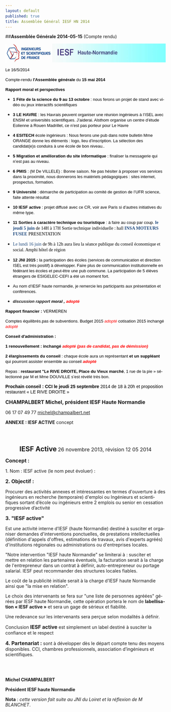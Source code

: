 ```yaml
---
layout: default
published: true
title: Assemblée Général IESF HN 2014
---
```


##**Assemblée Générale 2014-05-15**
(Compte rendu)
<BODY LANG="fr-FR" LINK="#0000ff" DIR="LTR">
<P ALIGN=MIDDLE STYLE="margin-bottom: 0.02in"><IMG SRC="/media/i_b39efb477ddacd5a_html_17d96a84.jpg" NAME="Image 4" ALIGN=MIDDLE WIDTH=605 HEIGHT=59 BORDER=0></P>

<P STYLE="margin-bottom: 0.02in"><FONT COLOR="#000000"><FONT FACE="Arial, serif"><FONT SIZE=2>Le
16/5/2014</FONT></FONT></FONT></P>

<P STYLE="margin-bottom: 0.02in"><FONT COLOR="#000000"><FONT FACE="Arial, serif"><FONT SIZE=2>Compte-rendu </FONT></FONT></FONT><FONT COLOR="#000000"><FONT FACE="Arial, serif"><FONT SIZE=2><B>l'Assemblée
générale </B></FONT></FONT></FONT><FONT COLOR="#000000"><FONT FACE="Arial, serif"><FONT SIZE=2>du
</FONT></FONT></FONT><FONT COLOR="#000000"><FONT FACE="Arial, serif"><FONT SIZE=2><B>15
mai 2014</B></FONT></FONT></FONT></P>
<P STYLE="margin-bottom: 0.02in"><FONT COLOR="#000000"><FONT FACE="Arial, serif"><FONT SIZE=2><B>Rapport
moral et perspectives</B></FONT></FONT></FONT></P>
<UL>
	<LI><P STYLE="margin-bottom: 0.02in"><FONT COLOR="#000000"><FONT FACE="Arial, serif"><FONT SIZE=2><B>1
	Fête de la science du 9 au 13 octobre </B></FONT></FONT></FONT><FONT COLOR="#000000"><FONT FACE="Arial, serif"><FONT SIZE=2>:
	nous ferons un projet de stand avec vidéo ou jeux interactifs
	scientifiques</FONT></FONT></FONT></P>
	<LI><P STYLE="margin-bottom: 0.02in"><FONT COLOR="#000000"><FONT FACE="Arial, serif"><FONT SIZE=2><B>3
	LE HAVRE </B></FONT></FONT></FONT><FONT COLOR="#000000"><FONT FACE="Arial, serif"><FONT SIZE=2>:
	les Havrais peuvent organiser une réunion ingénieurs à l’ISEL
	avec ENSM et universités scientifiques. J’aiderai. Alsthom
	organise un centre d’étude Eolienne à Rouen Madrillet, ce n’est
	pas porteur pour Le Havre</FONT></FONT></FONT></P>
	<LI><P STYLE="margin-bottom: 0.02in"><FONT COLOR="#000000"><FONT FACE="Arial, serif"><FONT SIZE=2><B>4
	ESITECH </B></FONT></FONT></FONT><FONT COLOR="#000000"><FONT FACE="Arial, serif"><FONT SIZE=2>école
	ingénieurs : Nous ferons une pub dans notre bulletin Mme ORANGE
	donne les éléments : logo, lieu d’inscription. La sélection des
	candidat(e)s conduira à une école de bon niveau..</FONT></FONT></FONT></P>
	<LI><P STYLE="margin-bottom: 0.02in"><FONT COLOR="#000000"><FONT FACE="Arial, serif"><FONT SIZE=2><B>5
	Migration et amélioration du site informatique </B></FONT></FONT></FONT><FONT COLOR="#000000"><FONT FACE="Arial, serif"><FONT SIZE=2>:
	finaliser la messagerie qui n’est pas au niveau.</FONT></FONT></FONT></P>
	<LI><P STYLE="margin-bottom: 0.02in"><FONT COLOR="#000000"><FONT FACE="Arial, serif"><FONT SIZE=2><B>6
	PMIS </B></FONT></FONT></FONT><FONT COLOR="#000000"><FONT FACE="Arial, serif"><FONT SIZE=2>:
	(M De VILLELE) : Bonne saison. Ne pas hésiter à proposer vos
	services dans la proximité, nous donnerons les matériels
	pédagogiques : sites internet, prospectus, formation.</FONT></FONT></FONT></P>
	<LI><P STYLE="margin-bottom: 0.02in"><FONT COLOR="#000000"><FONT FACE="Arial, serif"><FONT SIZE=2><B>9
	Université </B></FONT></FONT></FONT><FONT COLOR="#000000"><FONT FACE="Arial, serif"><FONT SIZE=2>:
	démarche de participation au comité de gestion de l’UFR science,
	faite attente résultat</FONT></FONT></FONT></P>
	<LI><P STYLE="margin-bottom: 0.02in"><FONT COLOR="#000000"><FONT FACE="Arial, serif"><FONT SIZE=2><B>10
	IESF active </B></FONT></FONT></FONT><FONT COLOR="#000000"><FONT FACE="Arial, serif"><FONT SIZE=2>:
	projet diffusé avec ce CR, voir ave Paris si d’autres initiatives
	du même type.</FONT></FONT></FONT></P>
	<LI><P STYLE="margin-bottom: 0.02in"><FONT COLOR="#000000"><FONT FACE="Arial, serif"><FONT SIZE=2><B>11
	Sorties à caractère technique ou touristique </B></FONT></FONT></FONT><FONT COLOR="#000000"><FONT FACE="Arial, serif"><FONT SIZE=2>:
	à faire au coup par coup. </FONT></FONT></FONT><FONT COLOR="#1f497d"><FONT FACE="Calibri,Bold, serif"><B>le
	jeudi 5 juin </B></FONT></FONT><FONT COLOR="#000000"><FONT FACE="Calibri, serif">de
	14H à 17H Sortie technique individuelle : hall </FONT></FONT><FONT COLOR="#1f497d"><FONT FACE="Calibri,Bold, serif"><B>INSA
	MOTEURS FUSEE </B></FONT></FONT><FONT COLOR="#000000"><FONT FACE="Calibri, serif">PRESENTATION</FONT></FONT></P>
	<LI><P STYLE="margin-bottom: 0.02in"><FONT COLOR="#1f497d"><FONT FACE="Calibri, serif">Le
	lundi 16 juin </FONT></FONT><FONT COLOR="#000000"><FONT FACE="Calibri, serif">de
	9h à 12h aura lieu la séance publique du conseil économique et
	social. Amphi hôtel de région</FONT></FONT></P>
	<LI><P STYLE="margin-bottom: 0.02in"><FONT COLOR="#000000"><FONT FACE="Arial, serif"><FONT SIZE=2><B>12
	JNI 2015 : </B></FONT></FONT></FONT><FONT COLOR="#000000"><FONT FACE="Arial, serif"><FONT SIZE=2>la
	participation des écoles (services de communication et direction
	ISEL est très positif) à développer. Faire plus de communication
	institutionnelle en fédérant les écoles et peut-être une pub
	commune. La participation de 5 élèves étrangers de ESIGELEC-CEFI
	a été un moment fort.</FONT></FONT></FONT></P>
	<LI><P STYLE="margin-bottom: 0.02in"><FONT COLOR="#000000"><FONT FACE="Arial, serif"><FONT SIZE=2>Au
	nom d’IESF haute normandie, je remercie les participants aux
	présentation et conférences.</FONT></FONT></FONT></P>
	<LI><P STYLE="margin-bottom: 0.02in"><FONT FACE="Arial, serif"><FONT SIZE=2><I><B>discussion
	rapport </B></I></FONT></FONT><FONT COLOR="#000000"><FONT FACE="Arial, serif"><FONT SIZE=2><I><B>moral
	, </B></I></FONT></FONT></FONT><FONT COLOR="#ff0000"><FONT FACE="Arial, serif"><FONT SIZE=2><I><B>adopté</B></I></FONT></FONT></FONT></P>
</UL>
<P STYLE="margin-bottom: 0.02in"><FONT COLOR="#000000"><FONT FACE="Arial, serif"><FONT SIZE=2><B>Rapport
financier : </B></FONT></FONT></FONT><FONT COLOR="#000000"><FONT FACE="Arial, serif"><FONT SIZE=2>VERMEREN</FONT></FONT></FONT></P>
<P STYLE="margin-bottom: 0.02in"><FONT COLOR="#000000"><FONT FACE="Arial, serif"><FONT SIZE=2>Comptes
équilibrés.pas de subventions. Budget 2015 </FONT></FONT></FONT><FONT COLOR="#ff0000"><FONT FACE="Arial, serif"><FONT SIZE=2><I>adopté
</I></FONT></FONT></FONT><FONT COLOR="#000000"><FONT FACE="Arial, serif"><FONT SIZE=2>cotisation
2015 inchangé </FONT></FONT></FONT><FONT COLOR="#ff0000"><FONT FACE="Arial, serif"><FONT SIZE=2><I>adopté</I></FONT></FONT></FONT></P>
<P STYLE="margin-bottom: 0.02in"><FONT COLOR="#000000"><FONT FACE="Arial, serif"><FONT SIZE=2><B>Conseil
d'administration :</B></FONT></FONT></FONT></P>
<P STYLE="margin-bottom: 0.02in"><FONT COLOR="#000000"><FONT FACE="Arial, serif"><FONT SIZE=2><B>1
renouvellement : inchangé </B></FONT></FONT></FONT><FONT COLOR="#ff0000"><FONT FACE="Arial, serif"><FONT SIZE=2><I><B>adopté
(pas de candidat, pas de démission)</B></I></FONT></FONT></FONT></P>
<P STYLE="margin-bottom: 0.02in"><FONT COLOR="#000000"><FONT FACE="Arial, serif"><FONT SIZE=2><B>2
élargissements du conseil </B></FONT></FONT></FONT><FONT COLOR="#000000"><FONT FACE="Arial, serif"><FONT SIZE=2>:
chaque école aura un représentant </FONT></FONT></FONT><FONT COLOR="#000000"><FONT FACE="Arial, serif"><FONT SIZE=2><B>et
un suppléant </B></FONT></FONT></FONT><FONT COLOR="#000000"><FONT FACE="Arial, serif"><FONT SIZE=2>qui
pourront assister ensemble au conseil </FONT></FONT></FONT><FONT COLOR="#ff0000"><FONT FACE="Arial, serif"><FONT SIZE=2><I><B>adopté</B></I></FONT></FONT></FONT></P>
<P STYLE="margin-bottom: 0.02in"><FONT COLOR="#000000"><FONT FACE="Arial, serif"><FONT SIZE=2>Repas
: </FONT></FONT></FONT><FONT COLOR="#000000"><FONT FACE="Arial, serif"><FONT SIZE=2><B>restaurant
&quot;Le RIVE DROITE, Place du Vieux marché</B></FONT></FONT></FONT><FONT COLOR="#000000"><FONT FACE="Arial, serif"><FONT SIZE=2>,
1 rue de la pie » sélectionné par M et Mme DOUVILLE s’est révélé
très bon.</FONT></FONT></FONT></P>
<P STYLE="margin-bottom: 0.02in"><FONT COLOR="#000000"><FONT FACE="Arial, serif"><B>Prochain
conseil : CCI le jeudi 25 septembre </B></FONT></FONT><FONT COLOR="#000000"><FONT FACE="Arial, serif">2014
de 18 à 20h et proposition restaurant «&nbsp;LE RIVE DROITE&nbsp;»</FONT></FONT></P>
<P STYLE="margin-bottom: 0.02in"><FONT SIZE=3><B>CHAMPALBERT Michel,
président IESF Haute Normandie</B></FONT></P>
<P STYLE="margin-bottom: 0.02in">06 17 07 49
77		<A HREF="mailto:michel@champalbert.net">michel@champalbert.net</A></P>
<P><P></P>
<P STYLE="margin-bottom: 0.02in"><B>ANNEXE : IESF ACTIVE</B> concept
<P STYLE="margin-bottom: 0.02in"><BR><BR>
</P>
<P STYLE="margin-bottom: 0.02in; page-break-before: always" align=middle><FONT SIZE=4 STYLE="font-size: 16pt"><B>IESF
Active</B></FONT><FONT SIZE=3><B> </B></FONT><FONT SIZE=3>26 novembre
2013, révision 12 05 2014</FONT></P>
<P STYLE="margin-bottom: 0.02in"><FONT SIZE=3><B>Concept :</B></FONT></P>
<P STYLE="margin-bottom: 0.02in">1. Nom : IESF active (le nom peut
évoluer) :</P>
<P STYLE="margin-bottom: 0.02in"><FONT SIZE=3><B>2. Objectif :</B></FONT></P>
<P STYLE="margin-bottom: 0.02in">Procurer des activités annexes et
intéressantes en termes d'ouverture à des ingénieurs en recherche
(temporaire) d'emploi ou Ingénieurs et scientifiques sortant d’école
ou ingénieurs entre 2 emplois ou senior en cessation progressive
d’activité</P>
<P STYLE="margin-bottom: 0.02in"><FONT SIZE=3><B>3. &quot;IESF
active&quot;</B></FONT></P>
<P STYLE="margin-bottom: 0.02in">Est une activité interne d’IESF
(haute Normandie) destiné à susciter et organiser demandes
d'interventions ponctuelles, de prestations intellectuelles
(définition d'appels d'offres, estimations de travaux, avis
d'experts agréés) d'institutions régionales ou administrations ou
d'entreprises locales.</P>
<P STYLE="margin-bottom: 0.02in">&quot;Notre intervention &quot;IESF
haute Normandie&quot; se limiterai à : susciter et mettre en
relation les partenaires éventuels, la facturation serait à la
charge de l'entrepreneur dans un contrat à définir,
auto-entrepreneur ou portage salarial. IESF peut recommander des
structures locales fiables.</P>
<P STYLE="margin-bottom: 0.02in">Le coût de la publicité initiale
serait à la charge d’IESF haute Normandie ainsi que &quot;la mise
en relation&quot;.</P>
<P STYLE="margin-bottom: 0.02in">Le choix des intervenants se fera
sur &quot;une liste de personnes agréées&quot; gérées par IESF
haute Normandie, cette opération portera le nom de <B>labellisation
« IESF active »</B> et sera un gage de sérieux et fiabilité.</P>
<P STYLE="margin-bottom: 0.02in">Une redevance sur les intervenants
sera perçue selon modalités à définir.</P>
<P STYLE="margin-bottom: 0.02in">Conclusion <FONT SIZE=3><B>IESF
active</B></FONT> est simplement un label destiné à susciter la
confiance et le respect</P>
<P STYLE="margin-bottom: 0.02in"><FONT SIZE=3><B>4. Partenariat :</B></FONT>
sont à développer dès le départ compte tenu des moyens
disponibles. CCI, chambres professionnels, association d’ingénieurs
et scientifiques.</P>
<P STYLE="margin-bottom: 0.02in"><BR><BR>
</P>
<P STYLE="margin-bottom: 0.02in"><B>Michel CHAMPALBERT</B></P>
<P STYLE="margin-bottom: 0.02in"><B>Président IESF haute Normandie</B></P>
<P STYLE="margin-bottom: 0.02in"><B>Nota</B> : <I>cette version fait
suite au JNI du Loiret et la réflexion de M BLANCHET</I>.</P>
</BODY>